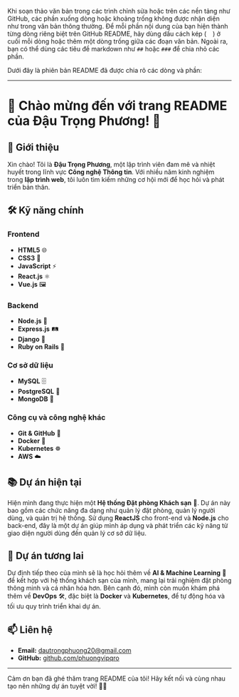 Khi soạn thảo văn bản trong các trình chỉnh sửa hoặc trên các nền tảng như GitHub, các phần xuống dòng hoặc khoảng trống không được nhận diện như trong văn bản thông thường. Để mỗi phần nội dung của bạn hiện thành từng dòng riêng biệt trên GitHub README, hãy dùng dấu cách kép (`  `) ở cuối mỗi dòng hoặc thêm một dòng trống giữa các đoạn văn bản. Ngoài ra, bạn có thể dùng các tiêu đề markdown như `##` hoặc `###` để chia nhỏ các phần.

Dưới đây là phiên bản README đã được chia rõ các dòng và phần:

---

# 🌟 Chào mừng đến với trang README của Đậu Trọng Phương! 🌟

## 👋 Giới thiệu

Xin chào! Tôi là **Đậu Trọng Phương**, một lập trình viên đam mê và nhiệt huyết trong lĩnh vực **Công nghệ Thông tin**. Với nhiều năm kinh nghiệm trong **lập trình web**, tôi luôn tìm kiếm những cơ hội mới để học hỏi và phát triển bản thân.

## 🛠️ Kỹ năng chính

### Frontend
- **HTML5** 🌐
- **CSS3** 🎨
- **JavaScript** ⚡
- **React.js** ⚛️
- **Vue.js** 🖼️

### Backend
- **Node.js** 🚀
- **Express.js** 🛤️
- **Django** 🐍
- **Ruby on Rails** 💎

### Cơ sở dữ liệu
- **MySQL** 🗄️
- **PostgreSQL** 🐘
- **MongoDB** 🍃

### Công cụ và công nghệ khác
- **Git & GitHub** 🐙
- **Docker** 🐳
- **Kubernetes** ☸️
- **AWS** ☁️

## 📚 Dự án hiện tại

Hiện mình đang thực hiện một **Hệ thống Đặt phòng Khách sạn** 🏨. Dự án này bao gồm các chức năng đa dạng như quản lý đặt phòng, quản lý người dùng, và quản trị hệ thống. Sử dụng **ReactJS** cho front-end và **Node.js** cho back-end, đây là một dự án giúp mình áp dụng và phát triển các kỹ năng từ giao diện người dùng đến quản lý cơ sở dữ liệu.

## 🚀 Dự án tương lai

Dự định tiếp theo của mình sẽ là học hỏi thêm về **AI & Machine Learning** 🤖 để kết hợp với hệ thống khách sạn của mình, mang lại trải nghiệm đặt phòng thông minh và cá nhân hóa hơn. Bên cạnh đó, mình còn muốn khám phá thêm về **DevOps** 🛠️, đặc biệt là **Docker** và **Kubernetes**, để tự động hóa và tối ưu quy trình triển khai dự án.

## 📫 Liên hệ

- **Email:** dautrongphuong20@gmail.com  
- **GitHub:** [github.com/phuongvipqro](https://github.com/phuongvipqro)

---

Cảm ơn bạn đã ghé thăm trang README của tôi! Hãy kết nối và cùng nhau tạo nên những dự án tuyệt vời! 🚀✨
